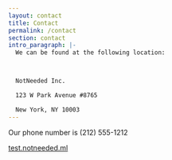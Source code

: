 ```yaml
---
layout: contact
title: Contact
permalink: /contact
section: contact
intro_paragraph: |-
  We can be found at the following location:



  NotNeeded Inc.

  123 W Park Avenue #8765

  New York, NY 10003
---
```

Our phone number is (212) 555-1212

[test.notneeded.ml](test.notneeded.ml)
